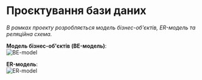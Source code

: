 # Проєктування бази даних

*В рамках проекту розробляється модель бізнес-об'єктів, ER-модель та реляційна схема.*

**Модель бізнес-об'єктів (BE-модель)**:  
![BE-model](http://www.plantuml.com/plantuml/proxy?cache=no&src=https://raw.githubusercontent.com/snyk04/SurvExp/main/src/uml/business-models/BEM.puml)

**ER-модель**:  
![ER-model](http://www.plantuml.com/plantuml/proxy?cache=no&src=https://raw.githubusercontent.com/snyk04/SurvExp/main/src/uml/business-models/ER.puml)